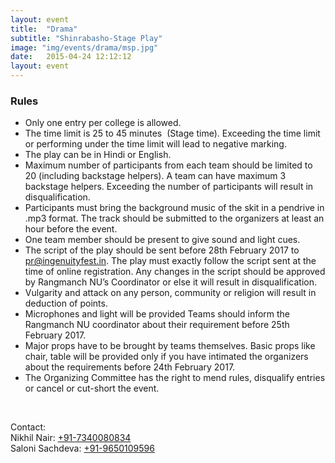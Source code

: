 ```yaml
---
layout: event
title:  "Drama"
subtitle: "Shinrabasho-Stage Play"
image: "img/events/drama/msp.jpg"
date:   2015-04-24 12:12:12
layout: event
---
```

<h3 id="rules">Rules</h3>
<ul>
<li>Only one entry per college is allowed.</li>
<li>The time limit is 25 to 45 minutes  (Stage time). Exceeding the time limit or performing under the time limit will lead to negative marking.</li>
<li>The play can be in Hindi or English.</li>
<li>Maximum number of participants from each team should be limited to 20 (including backstage helpers). A team can have maximum 3 backstage helpers. Exceeding the number of participants will result in disqualification.</li>
<li>Participants must bring the background music of the skit in a pendrive in .mp3 format. The track should be submitted to the organizers at least an hour before the event.</li>
<li>One team member should be present to give sound and light cues.</li>
<li>The script of the play should be sent before 28th February 2017 to <a class="hot-link" href="mailto:pr@ingenuityfest.in">pr@ingenuityfest.in</a>. The play must exactly follow the script sent at the time of online registration. Any changes in the script should be approved by Rangmanch NU’s Coordinator or else it will result in disqualification.</li>
<li>Vulgarity and attack on any person, community or religion will result in deduction of points.</li>
<li>Microphones and light will be provided Teams should inform the Rangmanch NU coordinator about their requirement before 25th February 2017.</li>
<li>Major props have to be brought by teams themselves. Basic props like chair, table will be provided only if you have intimated the organizers about the requirements before 24th February 2017. </li>
<li>The Organizing Committee has the right to mend rules, disqualify entries or cancel or cut-short the event.</li>
</ul>
<br>
<p>Contact:
<br>Nikhil Nair: <a class="hot-link" href="tel:+917340080834">+91-7340080834</a>
<br>Saloni Sachdeva: <a class="hot-link" href="tel:+919650109596">+91-9650109596</a></p>

